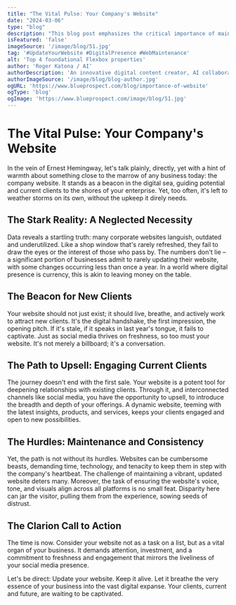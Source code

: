 ```yaml
---
title: "The Vital Pulse: Your Company's Website"
date: "2024-03-06"
type: "blog"
description: "This blog post emphasizes the critical importance of maintaining and regularly updating a company's website. It underscores the site as a dynamic tool for attracting new clients and engaging current ones, highlighting common pitfalls such as outdated content and inconsistent design that can alienate visitors and erode trust."
isFeatured: 'false'
imageSource: '/image/blog/51.jpg'
tag: '#UpdateYourWebsite #DigitalPresence #WebMaintenance'
alt: 'Top 4 foundational Flexbox properties'
author: 'Roger Katona / AI'
authorDescription: 'An innovative digital content creator, AI collaborator with a passion for storytelling.'
authorImageSource: '/image/blog/blog-author.jpg'
ogURL: 'https://www.blueprospect.com/blog/importance-of-website'
ogType: 'blog'
ogImage: 'https://www.blueprospect.com/image/blog/51.jpg'
---
```



# The Vital Pulse: Your Company's Website

In the vein of Ernest Hemingway, let's talk plainly, directly, yet with a hint of warmth about something close to the marrow of any business today: the company website. It stands as a beacon in the digital sea, guiding potential and current clients to the shores of your enterprise. Yet, too often, it's left to weather storms on its own, without the upkeep it direly needs.

## The Stark Reality: A Neglected Necessity

Data reveals a startling truth: many corporate websites languish, outdated and underutilized. Like a shop window that's rarely refreshed, they fail to draw the eyes or the interest of those who pass by. The numbers don't lie – a significant portion of businesses admit to rarely updating their website, with some changes occurring less than once a year. In a world where digital presence is currency, this is akin to leaving money on the table.

## The Beacon for New Clients

Your website should not just exist; it should live, breathe, and actively work to attract new clients. It's the digital handshake, the first impression, the opening pitch. If it's stale, if it speaks in last year's tongue, it fails to captivate. Just as social media thrives on freshness, so too must your website. It's not merely a billboard; it's a conversation.

## The Path to Upsell: Engaging Current Clients

The journey doesn't end with the first sale. Your website is a potent tool for deepening relationships with existing clients. Through it, and interconnected channels like social media, you have the opportunity to upsell, to introduce the breadth and depth of your offerings. A dynamic website, teeming with the latest insights, products, and services, keeps your clients engaged and open to new possibilities.

## The Hurdles: Maintenance and Consistency

Yet, the path is not without its hurdles. Websites can be cumbersome beasts, demanding time, technology, and tenacity to keep them in step with the company's heartbeat. The challenge of maintaining a vibrant, updated website deters many. Moreover, the task of ensuring the website's voice, tone, and visuals align across all platforms is no small feat. Disparity here can jar the visitor, pulling them from the experience, sowing seeds of distrust.

## The Clarion Call to Action

The time is now. Consider your website not as a task on a list, but as a vital organ of your business. It demands attention, investment, and a commitment to freshness and engagement that mirrors the liveliness of your social media presence.

Let's be direct: Update your website. Keep it alive. Let it breathe the very essence of your business into the vast digital expanse. Your clients, current and future, are waiting to be captivated.


